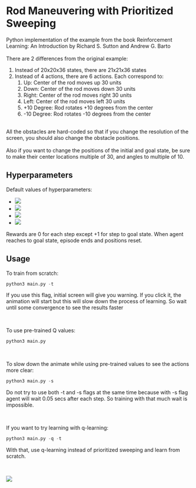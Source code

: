 # Rod Maneuvering with Prioritized Sweeping
Python implementation of the example from the book Reinforcement Learning: An Introduction by Richard S. Sutton and Andrew G. Barto
<br><br>
There are 2 differences from the original example:
1. Instead of 20x20x36 states, there are 21x21x36 states
2. Instead of 4 actions, there are 6 actions. Each correspond to:
    1. Up: Center of the rod moves up 30 units
    2. Down: Center of the rod moves down 30 units
    3. Right: Center of the rod moves right 30 units
    4. Left: Center of the rod moves left 30 units
    5. +10 Degree: Rod rotates +10 degrees from the center
    6. -10 Degree: Rod rotates -10 degrees from the center
<br><br>

All the obstacles are hard-coded so that if you change the resolution of the screen, you should also change the obstacle positions.
<br><br>
Also if you want to change the positions of the initial and goal state, be sure to make their center locations multiple of 30, and angles to multiple of 10.

## Hyperparameters
Default values of hyperparameters:
* <img src="https://render.githubusercontent.com/render/math?math=\alpha = 0.1">
* <img src="https://render.githubusercontent.com/render/math?math=\gamma = 0.97">
* <img src="https://render.githubusercontent.com/render/math?math=\epsilon = 0.1">
* <img src="https://render.githubusercontent.com/render/math?math=\theta = 0.01">

Rewards are 0 for each step except +1 for step to goal state. When agent reaches to goal state, episode ends and positions reset.
## Usage

To train from scratch:
```python
python3 main.py -t
```
If you use this flag, initial screen will give you warning. If you click it, the animation will start but this will slow down the process of learning. So wait until some convergence to see the results faster

<br>

To use pre-trained Q values:
```python
python3 main.py
```

<br>

To slow down the animate while using pre-trained values to see the actions more clear:
```python
python3 main.py -s
```
Do not try to use both -t and -s flags at the same time because with -s flag agent will wait 0.05 secs after each step. So training with that much wait is impossible.

<br>

If you want to try learning with q-learning:
```python
python3 main.py -q -t
```
With that, use q-learning instead of prioritized sweeping and learn from scratch.

<br>


![](sequ.gif)
